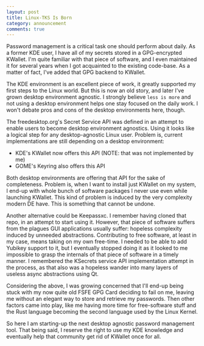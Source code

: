 ```yaml
---
layout: post
title: Linux-TKS Is Born
category: announcement
comments: true
---
```


Password management is a critical task one should perform about daily. As a
former KDE user, I have all of my secrets stored in a GPG-encrypted KWallet.
I'm quite familiar with that piece of software, and I even maintained it for
several years when I got acquainted to the existing code-base. As a matter of
fact, I've added that GPG backend to KWallet.

The KDE environment is an excellent piece of work, it greatly supported my
first steps to the Linux world. But this is now an old story, and later I've
grown desktop environment agnostic. I strongly believe `less is more` and not
using a desktop environment helps one stay focused on the daily work. I won't
debate pros and cons of the desktop environments here, though.

The freedesktop.org's Secret Service API was defined in an attempt to enable
users to become desktop environment agnostics. Using it looks like  a logical
step for any desktop-agnostic Linux user. Problem is, current implementations
are still depending on a desktop environment:
* KDE's KWallet now offers this API (NOTE: that was not implemented by me)
* GOME's Keyring also offers this API

Both desktop environments are offering that API for the sake of completeness.
Problem is, when I want to install just KWallet on my system, I end-up with
whole bunch of software packages I never use even while launching KWallet.
This kind of problem is induced by the very complexity modern DE have. This is
something that cannot be undone.

Another alternative could be Keepassxc. I remember having cloned that repo,
in an attempt to start using it. However, that piece of software suffers from
the plagues GUI applications usually suffer: hopeless complexity induced by
unneeded abstractions. Contributing to free software, at least in my case,
means taking on my own free-time. I needed to be able to add Yubikey support
to it, but I eventually stopped doing it as it looked to me impossible to
grasp the internals of that piece of software in a timely manner. I remembered
the KSecrets service API implementation attempt in the process, as that also
was a hopeless wander into many layers of useless async abstractions using Qt.

Considering the above, I was growing concerned that I'll end-up being stuck
with my now quite old FSFE GPG Card deciding to fail on me, leaving me without
an elegant way to store and retrieve my passwords. Then other factors came
into play, like me having more time for free-software stuff and the Rust
language becoming the second language used by the Linux Kernel.

So here I am starting-up the next desktop agnostic password management tool.
That being said, I reserve the right to use my KDE knowledge and eventually
help that community get rid of KWallet once for all.

